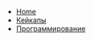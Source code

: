 <!-- docs/_sidebar.md -->

* [Home](README.md)
* [Кейкапы](keycaps.md)
* [Программирование](QMK.md)
